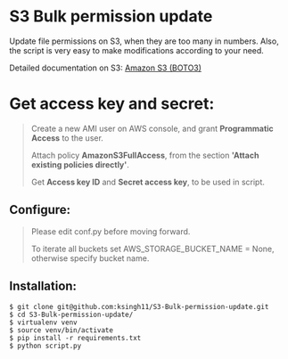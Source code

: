 # S3 Bulk permission update
Update file permissions on S3, when they are too many in numbers. Also, the script is very easy to make modifications according to your need.

Detailed documentation on S3: [Amazon S3 (BOTO3)](http://boto3.readthedocs.io/en/latest/guide/migrations3.html)


# Get access key and secret:
> Create a new AMI user on AWS console, and grant **Programmatic Access** to the user.
>
> Attach policy **AmazonS3FullAccess**, from the section __'Attach existing policies directly'__.
>
> Get **Access key ID** and **Secret access key**, to be used in script.

## Configure:
> Please edit conf.py before moving forward.
> 
> To iterate all buckets set AWS_STORAGE_BUCKET_NAME = None, otherwise specify bucket name.

## Installation:
```shell
$ git clone git@github.com:ksingh11/S3-Bulk-permission-update.git
$ cd S3-Bulk-permission-update/
$ virtualenv venv
$ source venv/bin/activate
$ pip install -r requirements.txt
$ python script.py
```
